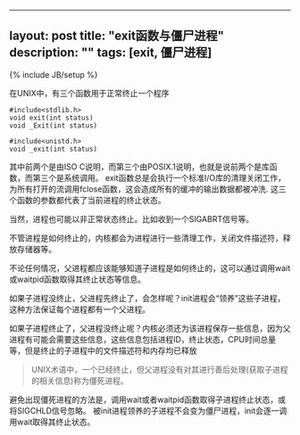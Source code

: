 ----
layout: post
title: "exit函数与僵尸进程"
description: ""
tags: [exit, 僵尸进程]
---
{% include JB/setup %}

在UNIX中，有三个函数用于正常终止一个程序


    #include<stdlib.h>
    void exit(int status)
    void _Exit(int status)

    #include<unistd.h>
    void _exit(int status)

其中前两个是由ISO C说明，而第三个由POSIX.1说明，也就是说前两个是库函数，而第三个是系统调用。
exit函数总是会执行一个标准I/O库的清理关闭工作，为所有打开的流调用fclose函数，这会造成所有的缓冲的输出数据都被冲洗.
这三个函数的参数都代表了当前进程的终止状态。

当然，进程也可能以非正常状态终止。比如收到一个SIGABRT信号等。

不管进程是如何终止的，内核都会为进程进行一些清理工作，关闭文件描述符，释放存储器等。

不论任何情况，父进程都应该能够知道子进程是如何终止的，这可以通过调用wait或waitpid函数取得其终止状态等信息。

如果子进程没终止，父进程先终止了，会怎样呢？init进程会“领养”这些子进程，这种方法保证每个进程都有一个父进程。

如果子进程终止了，父进程没终止呢？内核必须还为该进程保存一些信息，因为父进程有可能会需要这些信息，这些信息包括进程ID，终止状态，CPU时间总量等，但是终止的子进程中的文件描述符和内存均已释放

> UNIX术语中，一个已经终止，但父进程没有对其进行善后处理(获取子进程的相关信息)称为僵死进程。

避免出现僵死进程的方法是，调用wait或者waitpid函数取得子进程终止状态，或将SIGCHLD信号忽略。
被init进程领养的子进程不会变为僵尸进程，init会逐一调用wait取得其终止状态。
